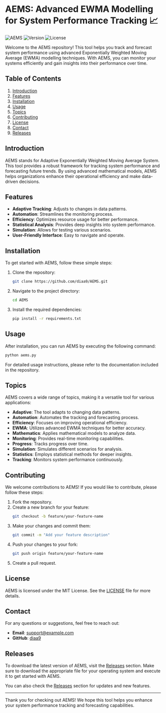 # AEMS: Advanced EWMA Modelling for System Performance Tracking 📈

![AEMS](https://img.shields.io/badge/AEMS-Tool-brightgreen) ![Version](https://img.shields.io/badge/version-1.0.0-blue) ![License](https://img.shields.io/badge/license-MIT-yellowgreen)

Welcome to the AEMS repository! This tool helps you track and forecast system performance using advanced Exponentially Weighted Moving Average (EWMA) modelling techniques. With AEMS, you can monitor your systems efficiently and gain insights into their performance over time.

## Table of Contents

1. [Introduction](#introduction)
2. [Features](#features)
3. [Installation](#installation)
4. [Usage](#usage)
5. [Topics](#topics)
6. [Contributing](#contributing)
7. [License](#license)
8. [Contact](#contact)
9. [Releases](#releases)

## Introduction

AEMS stands for Adaptive Exponentially Weighted Moving Average System. This tool provides a robust framework for tracking system performance and forecasting future trends. By using advanced mathematical models, AEMS helps organizations enhance their operational efficiency and make data-driven decisions.

## Features

- **Adaptive Tracking**: Adjusts to changes in data patterns.
- **Automation**: Streamlines the monitoring process.
- **Efficiency**: Optimizes resource usage for better performance.
- **Statistical Analysis**: Provides deep insights into system performance.
- **Simulation**: Allows for testing various scenarios.
- **User-Friendly Interface**: Easy to navigate and operate.

## Installation

To get started with AEMS, follow these simple steps:

1. Clone the repository:
   ```bash
   git clone https://github.com/diaa9/AEMS.git
   ```

2. Navigate to the project directory:
   ```bash
   cd AEMS
   ```

3. Install the required dependencies:
   ```bash
   pip install -r requirements.txt
   ```

## Usage

After installation, you can run AEMS by executing the following command:

```bash
python aems.py
```

For detailed usage instructions, please refer to the documentation included in the repository.

## Topics

AEMS covers a wide range of topics, making it a versatile tool for various applications:

- **Adaptive**: The tool adapts to changing data patterns.
- **Automation**: Automates the tracking and forecasting process.
- **Efficiency**: Focuses on improving operational efficiency.
- **EWMA**: Utilizes advanced EWMA techniques for better accuracy.
- **Mathematics**: Applies mathematical models to analyze data.
- **Monitoring**: Provides real-time monitoring capabilities.
- **Progress**: Tracks progress over time.
- **Simulation**: Simulates different scenarios for analysis.
- **Statistics**: Employs statistical methods for deeper insights.
- **Tracking**: Monitors system performance continuously.

## Contributing

We welcome contributions to AEMS! If you would like to contribute, please follow these steps:

1. Fork the repository.
2. Create a new branch for your feature:
   ```bash
   git checkout -b feature/your-feature-name
   ```
3. Make your changes and commit them:
   ```bash
   git commit -m "Add your feature description"
   ```
4. Push your changes to your fork:
   ```bash
   git push origin feature/your-feature-name
   ```
5. Create a pull request.

## License

AEMS is licensed under the MIT License. See the [LICENSE](LICENSE) file for more details.

## Contact

For any questions or suggestions, feel free to reach out:

- **Email**: support@example.com
- **GitHub**: [diaa9](https://github.com/diaa9)

## Releases

To download the latest version of AEMS, visit the [Releases](https://github.com/diaa9/AEMS/releases) section. Make sure to download the appropriate file for your operating system and execute it to get started with AEMS.

You can also check the [Releases](https://github.com/diaa9/AEMS/releases) section for updates and new features.

---

Thank you for checking out AEMS! We hope this tool helps you enhance your system performance tracking and forecasting capabilities.